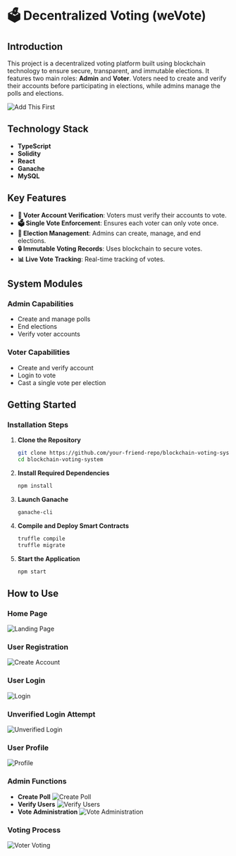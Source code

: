 # 🗳️ Decentralized Voting  (weVote)

## Introduction
This project is a decentralized voting platform built using blockchain technology to ensure secure, transparent, and immutable elections. It features two main roles: **Admin** and **Voter**. Voters need to create and verify their accounts before participating in elections, while admins manage the polls and elections.

![Add This First](./images/addthisfirst.png)

## Technology Stack
- **TypeScript**
- **Solidity**
- **React**
- **Ganache**
- **MySQL**

## Key Features
- **🔏 Voter Account Verification**: Voters must verify their accounts to vote.
- **🗳️ Single Vote Enforcement**: Ensures each voter can only vote once.
- **📅 Election Management**: Admins can create, manage, and end elections.
- **🔒 Immutable Voting Records**: Uses blockchain to secure votes.
- **📊 Live Vote Tracking**: Real-time tracking of votes.

## System Modules
### Admin Capabilities
- Create and manage polls
- End elections
- Verify voter accounts

### Voter Capabilities
- Create and verify account
- Login to vote
- Cast a single vote per election

## Getting Started
### Installation Steps
1. **Clone the Repository**
    ```bash
    git clone https://github.com/your-friend-repo/blockchain-voting-system.git
    cd blockchain-voting-system
    ```

2. **Install Required Dependencies**
    ```bash
    npm install
    ```

3. **Launch Ganache**
    ```bash
    ganache-cli
    ```

4. **Compile and Deploy Smart Contracts**
    ```bash
    truffle compile
    truffle migrate
    ```

5. **Start the Application**
    ```bash
    npm start
    ```

## How to Use
### Home Page
![Landing Page](./images/landing.png)

### User Registration
![Create Account](./images/create_acc.png)

### User Login
![Login](./images/login.png)

### Unverified Login Attempt
![Unverified Login](./images/signin_attempt_notverified.png)

### User Profile
![Profile](./images/profile.png)

### Admin Functions
- **Create Poll**
    ![Create Poll](./images/create_poll.png)
- **Verify Users**
    ![Verify Users](./images/verify_users_admin.png)
- **Vote Administration**
    ![Vote Administration](./images/vote_admin.png)

### Voting Process
![Voter Voting](./images/voter_voting.png)

